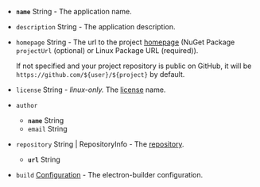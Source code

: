 * **<code id="Metadata-name">name</code>** String - The application name.
* <code id="Metadata-description">description</code> String - The application description.
* <code id="Metadata-homepage">homepage</code> String - The url to the project [homepage](https://docs.npmjs.com/files/package.json#homepage) (NuGet Package `projectUrl` (optional) or Linux Package URL (required)).
    
    If not specified and your project repository is public on GitHub, it will be `https://github.com/${user}/${project}` by default.

* <code id="Metadata-license">license</code> String - *linux-only.* The [license](https://docs.npmjs.com/files/package.json#license) name.
* <code id="Metadata-author">author</code><a name="AuthorMetadata"></a>
    * **<code id="AuthorMetadata-name">name</code>** String
    * <code id="AuthorMetadata-email">email</code> String
* <code id="Metadata-repository">repository</code> String | RepositoryInfo<a name="RepositoryInfo"></a> - The [repository](https://docs.npmjs.com/files/package.json#repository).
    * **<code id="RepositoryInfo-url">url</code>** String
* <code id="Metadata-build">build</code> [Configuration](#configuration) - The electron-builder configuration.